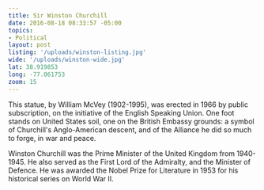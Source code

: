 ```yaml
---
title: Sir Winston Churchill
date: 2016-08-18 08:33:57 -05:00
topics:
- Political
layout: post
listing: '/uploads/winston-listing.jpg'
wide: '/uploads/winston-wide.jpg'
lat: 38.919853
long: -77.061753
zoom: 15
---
```

This statue, by William McVey (1902-1995), was erected in 1966 by public subscription, on the initiative of the English Speaking Union. One foot stands on United States soil, one on the British Embassy grounds: a symbol of Churchill's Anglo-American descent, and of the Alliance he did so much to forge, in war and peace.

Winston Churchill was the Prime Minister of the United Kingdom from 1940-1945. He also served as the First Lord of the Admiralty, and the Minister of Defence. He was awarded the Nobel Prize for Literature in 1953 for his historical series on World War II.

<!-- more -->
